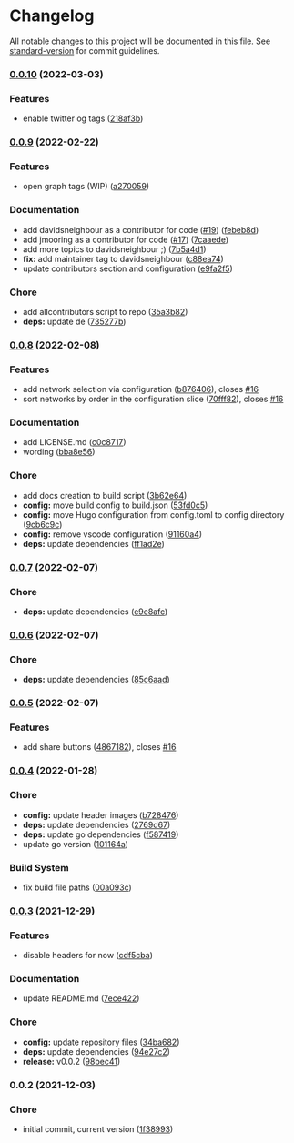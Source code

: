 # Changelog

All notable changes to this project will be documented in this file. See [standard-version](https://github.com/conventional-changelog/standard-version) for commit guidelines.

### [0.0.10](https://github.com/dnb-org/dnb-hugo-sitemap/compare/v0.0.9...v0.0.10) (2022-03-03)


### Features

* enable twitter og tags ([218af3b](https://github.com/dnb-org/dnb-hugo-sitemap/commit/218af3b6da088772d1808347d0ec536e1d5a1843))

### [0.0.9](https://github.com/dnb-org/dnb-hugo-sitemap/compare/v0.0.8...v0.0.9) (2022-02-22)


### Features

* open graph tags (WIP) ([a270059](https://github.com/dnb-org/dnb-hugo-sitemap/commit/a270059d2778ab85fae2ade9cc66ba191729c10c))


### Documentation

* add davidsneighbour as a contributor for code ([#19](https://github.com/dnb-org/dnb-hugo-sitemap/issues/19)) ([febeb8d](https://github.com/dnb-org/dnb-hugo-sitemap/commit/febeb8d91dee3ec8cbead5ba25c21c16c738bc8a))
* add jmooring as a contributor for code ([#17](https://github.com/dnb-org/dnb-hugo-sitemap/issues/17)) ([7caaede](https://github.com/dnb-org/dnb-hugo-sitemap/commit/7caaede153977768499fc0b523959a07fd5d5d0a))
* add more topics to davidsneighbour ;) ([7b5a4d1](https://github.com/dnb-org/dnb-hugo-sitemap/commit/7b5a4d170d22d9b6c6a998cd5079d3afc68afb10))
* **fix:** add maintainer tag to davidsneighbour ([c88ea74](https://github.com/dnb-org/dnb-hugo-sitemap/commit/c88ea74e08e4390381c43d3f8785ee9e40d02bcb))
* update contributors section and configuration ([e9fa2f5](https://github.com/dnb-org/dnb-hugo-sitemap/commit/e9fa2f5498fab6bb412a12bfc324299ea9b0908c))


### Chore

* add allcontributors script to repo ([35a3b82](https://github.com/dnb-org/dnb-hugo-sitemap/commit/35a3b823b50b8ab2b58161ac7a4e79716cbeebc7))
* **deps:** update de ([735277b](https://github.com/dnb-org/dnb-hugo-sitemap/commit/735277b768ce4bf454883eda0053ed271f53dc40))

### [0.0.8](https://github.com/dnb-org/dnb-hugo-sitemap/compare/v0.0.7...v0.0.8) (2022-02-08)


### Features

* add network selection via configuration ([b876406](https://github.com/dnb-org/dnb-hugo-sitemap/commit/b876406b6b0874b2940039e2eb987babb7aa7741)), closes [#16](https://github.com/dnb-org/dnb-hugo-sitemap/issues/16)
* sort networks by order in the configuration slice ([70fff82](https://github.com/dnb-org/dnb-hugo-sitemap/commit/70fff82b5a98038c78a797360c5048b3e0a8e0e2)), closes [#16](https://github.com/dnb-org/dnb-hugo-sitemap/issues/16)


### Documentation

* add LICENSE.md ([c0c8717](https://github.com/dnb-org/dnb-hugo-sitemap/commit/c0c871767914d9fde307546880aac656961fc91b))
* wording ([bba8e56](https://github.com/dnb-org/dnb-hugo-sitemap/commit/bba8e563d408cb51dd7983261eb9d2b3310fea8d))


### Chore

* add docs creation to build script ([3b62e64](https://github.com/dnb-org/dnb-hugo-sitemap/commit/3b62e64572fc71357cae493ba189a1f987cdee3b))
* **config:** move build config to build.json ([53fd0c5](https://github.com/dnb-org/dnb-hugo-sitemap/commit/53fd0c5ee919f619dd508f5a7abefd720c208641))
* **config:** move Hugo configuration from config.toml to config directory ([9cb6c9c](https://github.com/dnb-org/dnb-hugo-sitemap/commit/9cb6c9c9714136c06b95885517fae205ca039f41))
* **config:** remove vscode configuration ([91160a4](https://github.com/dnb-org/dnb-hugo-sitemap/commit/91160a410b17df8d98087035bc094ad63d4af94a))
* **deps:** update dependencies ([ff1ad2e](https://github.com/dnb-org/dnb-hugo-sitemap/commit/ff1ad2e8bccecb7cbf29a7800666c269baded5d1))

### [0.0.7](https://github.com/dnb-org/dnb-hugo-sitemap/compare/v0.0.6...v0.0.7) (2022-02-07)


### Chore

* **deps:** update dependencies ([e9e8afc](https://github.com/dnb-org/dnb-hugo-sitemap/commit/e9e8afc003b7a801e4a19aa71eefae5a5232af65))

### [0.0.6](https://github.com/dnb-org/dnb-hugo-sitemap/compare/v0.0.5...v0.0.6) (2022-02-07)


### Chore

* **deps:** update dependencies ([85c6aad](https://github.com/dnb-org/dnb-hugo-sitemap/commit/85c6aad1d97bb529782d61a9320365bee4b1dc9f))

### [0.0.5](https://github.com/dnb-org/dnb-hugo-sitemap/compare/v0.0.4...v0.0.5) (2022-02-07)


### Features

* add share buttons ([4867182](https://github.com/dnb-org/dnb-hugo-sitemap/commit/486718256fe755e28ec6c9b52f815654cd3a8500)), closes [#16](https://github.com/dnb-org/dnb-hugo-sitemap/issues/16)

### [0.0.4](https://github.com/dnb-org/dnb-hugo-sitemap/compare/v0.0.3...v0.0.4) (2022-01-28)


### Chore

* **config:** update header images ([b728476](https://github.com/dnb-org/dnb-hugo-sitemap/commit/b728476dc9716daa0440e32c0694d911c890b424))
* **deps:** update dependencies ([2769d67](https://github.com/dnb-org/dnb-hugo-sitemap/commit/2769d67667993eaa2cb7dbe9f7c9b79bb8771ef4))
* **deps:** update go dependencies ([f587419](https://github.com/dnb-org/dnb-hugo-sitemap/commit/f5874198a8999a4587e97c763376c5989a08deea))
* update go version ([101164a](https://github.com/dnb-org/dnb-hugo-sitemap/commit/101164a37ced2887f49b55428e2cd1a66eb7231f))


### Build System

* fix build file paths ([00a093c](https://github.com/dnb-org/dnb-hugo-sitemap/commit/00a093c481c462a583a6b89f816af004c1ffe250))

### [0.0.3](https://github.com/dnb-org/dnb-hugo-sitemap/compare/v0.0.2...v0.0.3) (2021-12-29)


### Features

* disable headers for now ([cdf5cba](https://github.com/dnb-org/dnb-hugo-sitemap/commit/cdf5cba175fc4a2a6b528cf06e256b0e4a175ed8))


### Documentation

* update README.md ([7ece422](https://github.com/dnb-org/dnb-hugo-sitemap/commit/7ece422ac05fa41e4f3ad30e3753dcf08036e61d))


### Chore

* **config:** update repository files ([34ba682](https://github.com/dnb-org/dnb-hugo-sitemap/commit/34ba682ff9a6c836f2a675176f81e9d2a585f460))
* **deps:** update dependencies ([94e27c2](https://github.com/dnb-org/dnb-hugo-sitemap/commit/94e27c243a43ec01209de6b2b44ce48436bebe28))
* **release:** v0.0.2 ([98bec41](https://github.com/dnb-org/dnb-hugo-sitemap/commit/98bec418b1a3f3eec9a23e1116b5bf1621219c5c))

### 0.0.2 (2021-12-03)


### Chore

* initial commit, current version ([1f38993](https://github.com/dnb-org/dnb-hugo-sitemap/commit/1f38993fd33c04a3227363bc1f556bc7c594ec2b))
